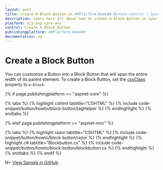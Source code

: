```yaml
---
layout: post
title: Create A Block Button in ##Platform_Name## Button Control | Syncfusion
description: Learn here all about how to create a Block Button in Syncfusion ##Platform_Name## Button control of Syncfusion Essential JS 2 and more.
platform: ej2-asp-core-mvc
control: Create A Block Button
publishingplatform: ##Platform_Name##
documentation: ug
---
```



# Create a Block Button

You can customize a Button into a Block Button that will span the entire width of its parent element. To create a Block Button, set the [cssClass](https://help.syncfusion.com/cr/aspnetcore-js2/Syncfusion.EJ2.Buttons.Button.html#Syncfusion_EJ2_Buttons_Button_CssClass) property to `e-block`.

{% if page.publishingplatform == "aspnet-core" %}

{% tabs %}
{% highlight cshtml tabtitle="CSHTML" %}
{% include code-snippet/button/howto/block-button/tagHelper %}
{% endhighlight %}
{% endtabs %}

{% elsif page.publishingplatform == "aspnet-mvc" %}

{% tabs %}
{% highlight razor tabtitle="CSHTML" %}
{% include code-snippet/button/howto/block-button/razor %}
{% endhighlight %}
{% highlight c# tabtitle="Blockbutton.cs" %}
{% include code-snippet/button/howto/block-button/blockbutton.cs %}
{% endhighlight %}
{% endtabs %}
{% endif %}

N> [View Sample in GitHub](https://github.com/SyncfusionExamples/ASP-NET-Core-UG-Examples/tree/main/Button/ButtonHowToSample).